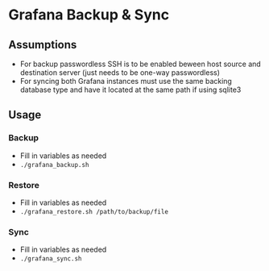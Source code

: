 # Grafana Backup & Sync

## Assumptions
- For backup passwordless SSH is to be enabled beween host source and destination server (just needs to be one-way passwordless)
- For syncing both Grafana instances must use the same backing database type and have it located at the same path if using sqlite3


## Usage

### Backup
- Fill in variables as needed
- `./grafana_backup.sh`

### Restore
- Fill in variables as needed
- `./grafana_restore.sh /path/to/backup/file`

### Sync
- Fill in variables as needed
- `./grafana_sync.sh`
